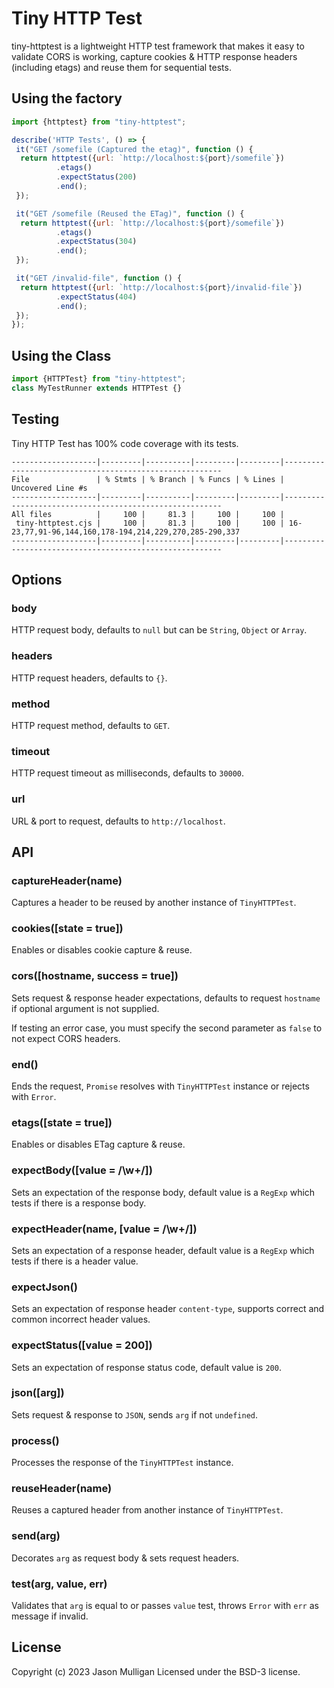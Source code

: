 # Tiny HTTP Test

tiny-httptest is a lightweight HTTP test framework that makes it easy to validate CORS is working, capture cookies & HTTP response headers (including etags) and reuse them for sequential tests.

## Using the factory

```javascript
import {httptest} from "tiny-httptest";

describe('HTTP Tests', () => {
 it("GET /somefile (Captured the etag)", function () {
  return httptest({url: `http://localhost:${port}/somefile`})
          .etags()
          .expectStatus(200)
          .end();
 });

 it("GET /somefile (Reused the ETag)", function () {
  return httptest({url: `http://localhost:${port}/somefile`})
          .etags()
          .expectStatus(304)
          .end();
 });

 it("GET /invalid-file", function () {
  return httptest({url: `http://localhost:${port}/invalid-file`})
          .expectStatus(404)
          .end();
 });
});
```

## Using the Class

```javascript
import {HTTPTest} from "tiny-httptest";
class MyTestRunner extends HTTPTest {}
```

## Testing

Tiny HTTP Test has 100% code coverage with its tests.

```console
-------------------|---------|----------|---------|---------|--------------------------------------------------------
File               | % Stmts | % Branch | % Funcs | % Lines | Uncovered Line #s
-------------------|---------|----------|---------|---------|--------------------------------------------------------
All files          |     100 |     81.3 |     100 |     100 |                                                       
 tiny-httptest.cjs |     100 |     81.3 |     100 |     100 | 16-23,77,91-96,144,160,178-194,214,229,270,285-290,337
-------------------|---------|----------|---------|---------|--------------------------------------------------------
```

## Options

### body

HTTP request body, defaults to `null` but can be `String`, `Object` or `Array`.

### headers

HTTP request headers, defaults to `{}`.

### method

HTTP request method, defaults to `GET`.

### timeout
HTTP request timeout as milliseconds, defaults to `30000`.

### url
URL & port to request, defaults to `http://localhost`.

## API

### captureHeader(name)

Captures a header to be reused by another instance of `TinyHTTPTest`.

### cookies([state = true])

Enables or disables cookie capture & reuse.

### cors([hostname, success = true])

Sets request & response header expectations, defaults to request `hostname` if optional argument is not supplied.

If testing an error case, you must specify the second parameter as `false` to not expect CORS headers.

### end()

Ends the request, `Promise` resolves with `TinyHTTPTest` instance or rejects with `Error`.

### etags([state = true])

Enables or disables ETag capture & reuse.

### expectBody([value = /\w+/])

Sets an expectation of the response body, default value is a `RegExp` which tests if there is a response body.

### expectHeader(name, [value = /\w+/])

Sets an expectation of a response header, default value is a `RegExp` which tests if there is a header value.

### expectJson()

Sets an expectation of response header `content-type`, supports correct and common incorrect header values.

### expectStatus([value = 200])

Sets an expectation of response status code, default value is `200`.

### json([arg])

Sets request & response to `JSON`, sends `arg` if not `undefined`.

### process()

Processes the response of the `TinyHTTPTest` instance.

### reuseHeader(name)

Reuses a captured header from another instance of `TinyHTTPTest`.

### send(arg)

Decorates `arg` as request body & sets request headers.

### test(arg, value, err)
 
Validates that `arg` is equal to or passes `value` test, throws `Error` with `err` as message if invalid.

## License
Copyright (c) 2023 Jason Mulligan
Licensed under the BSD-3 license.
